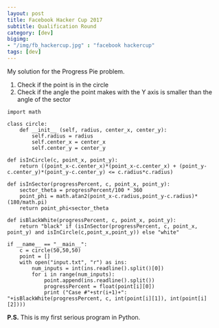 ```yaml
---
layout: post
title: Facebook Hacker Cup 2017
subtitle: Qualification Round
category: [dev]
bigimg: 
- "/img/fb_hackercup.jpg" : "facebook hackercup"
tags: [dev]
---
```


My solution for the Progress Pie problem.

1. Check if the point is in the circle
2. Check if the angle the point makes with the Y axis is smaller than the angle of the sector


```
import math

class circle:
	def __init__ (self, radius, center_x, center_y):
		self.radius = radius
		self.center_x = center_x
		self.center_y = center_y

def isInCircle(c, point_x, point_y):
	return ((point_x-c.center_x)*(point_x-c.center_x) + (point_y-c.center_y)*(point_y-c.center_y) <= c.radius*c.radius)

def isInSector(progressPercent, c, point_x, point_y):
	sector_theta = progressPercent/100 * 360
	point_phi = math.atan2(point_x-c.radius,point_y-c.radius)*(180/math.pi)
	return point_phi<sector_theta

def isBlackWhite(progressPercent, c, point_x, point_y):
	return "black" if (isInSector(progressPercent, c, point_x, point_y) and isInCircle(c,point_x,point_y)) else "white"

if __name__ == "__main__": 
	c = circle(50,50,50)
	point = []
	with open("input.txt", "r") as ins:
		num_inputs = int(ins.readline().split()[0])
		for i in range(num_inputs):
			point.append(ins.readline().split())
			progressPercent = float(point[i][0])
			print ("Case #"+str(i+1)+": "+isBlackWhite(progressPercent, c, int(point[i][1]), int(point[i][2])))

```




**P.S.** This is my first serious program in Python.